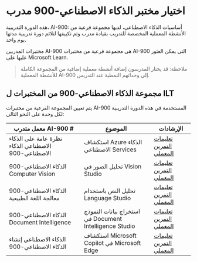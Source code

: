 # اختيار مختبر الذكاء الاصطناعي-900 مدرب

هذه الدورة التدريبية، AI-900: أساسيات الذكاء الاصطناعي، لديها مجموعة فرعية من الأنشطة المعملية المخصصة للتدريب بقيادة مدرب وتم تكييفها لتلائم دورة تدريبية مدتها يوم واحد.

مختبرات المدربين AI-900 هي مجموعة فرعية من مختبرات AI-900 التي يمكن العثور عليها على Microsoft Learn.

> ملاحظة: قد يختار المدرسون إضافة أنشطة معملية إضافية من المجموعة الكاملة للأنشطة المعملية AI-900 إلى وحداتهم النمطية عند التدريس.

## مجموعة الذكاء الاصطناعي-900 من المختبرات ل ILT

يتم تعيين المجموعة الفرعية من مختبرات AI-900 المستخدمة في هذه الدورة التدريبية لكل وحدة على النحو التالي: 

| معمل متدرب AI-900 # | الموضوع | الإرشادات |
| --- | --- | --- |
| نظرة عامة على الذكاء الاصطناعي الذكاء الاصطناعي-900 | استكشاف Azure الذكاء الاصطناعي Services | [تعليمات التمرين المعملي](https://go.microsoft.com/fwlink/?linkid=2250253) |
| الذكاء الاصطناعي-900 Computer Vision | تحليل الصور في Vision Studio | [تعليمات التمرين المعملي](https://go.microsoft.com/fwlink/?linkid=2250145) |
| الذكاء الاصطناعي-900 معالجة اللغة الطبيعية | تحليل النص باستخدام Language Studio | [تعليمات التمرين المعملي](https://go.microsoft.com/fwlink/?linkid=2250314) |
| الذكاء الاصطناعي-900 Document Intelligence | استخراج بيانات النموذج في Document Intelligence Studio | [تعليمات التمرين المعملي](https://go.microsoft.com/fwlink/?linkid=2250315) |
| الذكاء الاصطناعي إنشاء الذكاء الاصطناعي-900 | استكشاف Microsoft Copilot في Microsoft Edge | [تعليمات التمرين المعملي](https://go.microsoft.com/fwlink/?linkid=2249955) |



